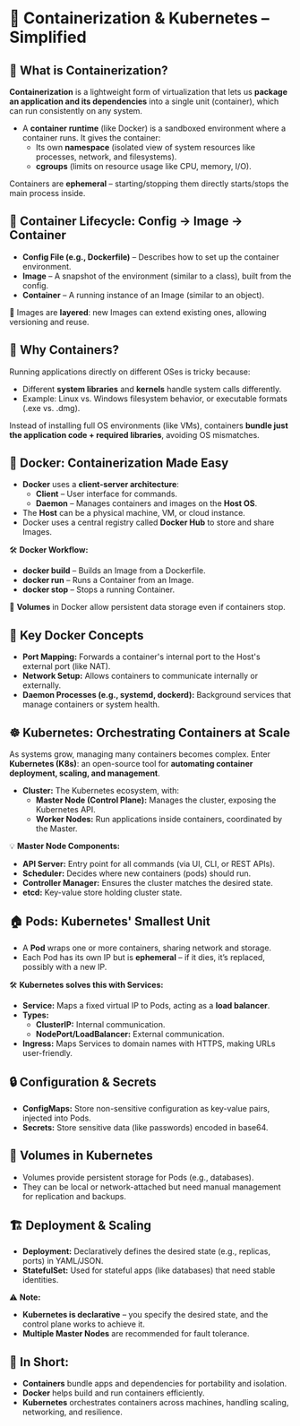 # 🚢 **Containerization & Kubernetes – Simplified**

## 🧱 **What is Containerization?**
**Containerization** is a lightweight form of virtualization that lets us **package an application and its dependencies** into a single unit (container), which can run consistently on any system.

* A **container runtime** (like Docker) is a sandboxed environment where a container runs. It gives the container:
    * Its own **namespace** (isolated view of system resources like processes, network, and filesystems).
    * **cgroups** (limits on resource usage like CPU, memory, I/O).

Containers are **ephemeral** – starting/stopping them directly starts/stops the main process inside.

## 📝 **Container Lifecycle: Config → Image → Container**
- **Config File (e.g., Dockerfile)** – Describes how to set up the container environment.
- **Image** – A snapshot of the environment (similar to a class), built from the config.
- **Container** – A running instance of an Image (similar to an object).

📝 Images are **layered**: new Images can extend existing ones, allowing versioning and reuse.

## 🤖 **Why Containers?**
Running applications directly on different OSes is tricky because:
* Different **system libraries** and **kernels** handle system calls differently.
* Example: Linux vs. Windows filesystem behavior, or executable formats (.exe vs. .dmg).

Instead of installing full OS environments (like VMs), containers **bundle just the application code + required libraries**, avoiding OS mismatches.

## 🐳 **Docker: Containerization Made Easy**
* **Docker** uses a **client-server architecture**:
    * **Client** – User interface for commands.
    * **Daemon** – Manages containers and images on the **Host OS**.
* The **Host** can be a physical machine, VM, or cloud instance.
* Docker uses a central registry called **Docker Hub** to store and share Images.

🛠️ **Docker Workflow:**
* **docker build** – Builds an Image from a Dockerfile.
* **docker run** – Runs a Container from an Image.
* **docker stop** – Stops a running Container.

💾 **Volumes** in Docker allow persistent data storage even if containers stop.

## 🔗 **Key Docker Concepts**
* **Port Mapping:** Forwards a container's internal port to the Host's external port (like NAT).
* **Network Setup:** Allows containers to communicate internally or externally.
* **Daemon Processes (e.g., systemd, dockerd):** Background services that manage containers or system health.

## ☸️ **Kubernetes: Orchestrating Containers at Scale**
As systems grow, managing many containers becomes complex. Enter **Kubernetes (K8s)**: an open-source tool for **automating container deployment, scaling, and management**.

* **Cluster:** The Kubernetes ecosystem, with:
    * **Master Node (Control Plane):** Manages the cluster, exposing the Kubernetes API.
    * **Worker Nodes:** Run applications inside containers, coordinated by the Master.

💡 **Master Node Components:**

* **API Server:** Entry point for all commands (via UI, CLI, or REST APIs).
* **Scheduler:** Decides where new containers (pods) should run.
* **Controller Manager:** Ensures the cluster matches the desired state.
* **etcd:** Key-value store holding cluster state.

## 🏠 **Pods: Kubernetes' Smallest Unit**
* A **Pod** wraps one or more containers, sharing network and storage.
* Each Pod has its own IP but is **ephemeral** – if it dies, it’s replaced, possibly with a new IP.

🛠️ **Kubernetes solves this with Services:**
* **Service:** Maps a fixed virtual IP to Pods, acting as a **load balancer**.
* **Types:**
    * **ClusterIP:** Internal communication.
    * **NodePort/LoadBalancer:** External communication.
* **Ingress:** Maps Services to domain names with HTTPS, making URLs user-friendly.

## 🔒 **Configuration & Secrets**
* **ConfigMaps:** Store non-sensitive configuration as key-value pairs, injected into Pods.
* **Secrets:** Store sensitive data (like passwords) encoded in base64.

## 💾 **Volumes in Kubernetes**
* Volumes provide persistent storage for Pods (e.g., databases).
* They can be local or network-attached but need manual management for replication and backups.

## 🏗️ **Deployment & Scaling**
* **Deployment:** Declaratively defines the desired state (e.g., replicas, ports) in YAML/JSON.
* **StatefulSet:** Used for stateful apps (like databases) that need stable identities.

⚠️ **Note:**

* **Kubernetes is declarative** – you specify the desired state, and the control plane works to achieve it.
* **Multiple Master Nodes** are recommended for fault tolerance.

## 🚀 **In Short:**

* **Containers** bundle apps and dependencies for portability and isolation.
* **Docker** helps build and run containers efficiently.
* **Kubernetes** orchestrates containers across machines, handling scaling, networking, and resilience.

